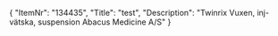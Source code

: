 {
  "ItemNr": "134435",
  "Title": "test",
  "Description": "Twinrix Vuxen, inj-vätska, suspension Abacus Medicine A/S"
}